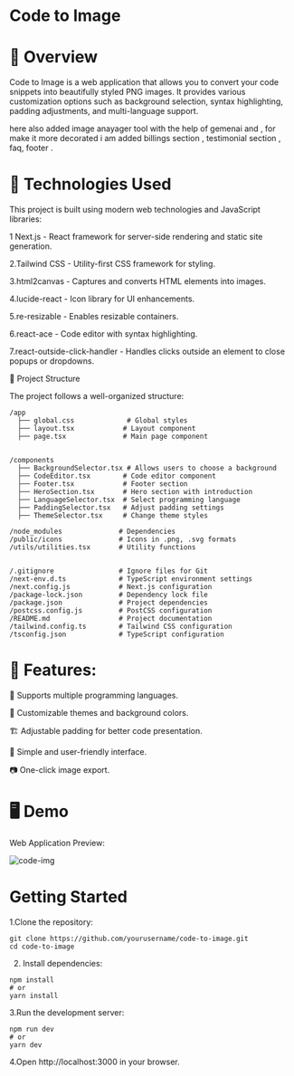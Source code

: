 #   Code to Image

# 🚀 Overview

Code to Image is a web application that allows you to convert your code snippets into beautifully styled PNG images. It provides various customization options such as background selection, syntax highlighting, padding adjustments, and multi-language support.

here also added image anayager tool with the help of gemenai and , for make it more decorated i am added billings section , testimonial section , faq, footer .

# 🔧 Technologies Used

This project is built using modern web technologies and JavaScript libraries:

1 Next.js - React framework for server-side rendering and static site generation.

2.Tailwind CSS - Utility-first CSS framework for styling.

3.html2canvas - Captures and converts HTML elements into images.

4.lucide-react - Icon library for UI enhancements.


5.re-resizable - Enables resizable containers.

6.react-ace - Code editor with syntax highlighting.

7.react-outside-click-handler - Handles clicks outside an element to close popups or dropdowns.

📂 Project Structure

The project follows a well-organized structure:
```
/app
  ├── global.css             # Global styles
  ├── layout.tsx            # Layout component
  ├── page.tsx              # Main page component

  
/components
  ├── BackgroundSelector.tsx # Allows users to choose a background
  ├── CodeEditor.tsx        # Code editor component
  ├── Footer.tsx            # Footer section
  ├── HeroSection.tsx       # Hero section with introduction
  ├── LanguageSelector.tsx  # Select programming language
  ├── PaddingSelector.tsx   # Adjust padding settings
  ├── ThemeSelector.tsx     # Change theme styles

/node_modules              # Dependencies
/public/icons              # Icons in .png, .svg formats
/utils/utilities.tsx       # Utility functions


/.gitignore                # Ignore files for Git
/next-env.d.ts             # TypeScript environment settings
/next.config.js            # Next.js configuration
/package-lock.json         # Dependency lock file
/package.json              # Project dependencies
/postcss.config.js         # PostCSS configuration
/README.md                 # Project documentation
/tailwind.config.ts        # Tailwind CSS configuration
/tsconfig.json             # TypeScript configuration

```


# 🌟 Features:

📜 Supports multiple programming languages.

🎨 Customizable themes and background colors.

🏗 Adjustable padding for better code presentation.

🔗 Simple and user-friendly interface.

📷 One-click image export.



# 🖥️ Demo

Web Application Preview:

![code-img](https://github.com/user-attachments/assets/c58f42a1-f074-4255-9fc5-c5bd3b8d49da)

 

#  Getting Started
1.Clone the repository:
```
git clone https://github.com/yourusername/code-to-image.git
cd code-to-image
```

2. Install dependencies:
```
npm install
# or
yarn install
```


3.Run the development server:
```
npm run dev
# or
yarn dev
```

4.Open http://localhost:3000 in your browser.

